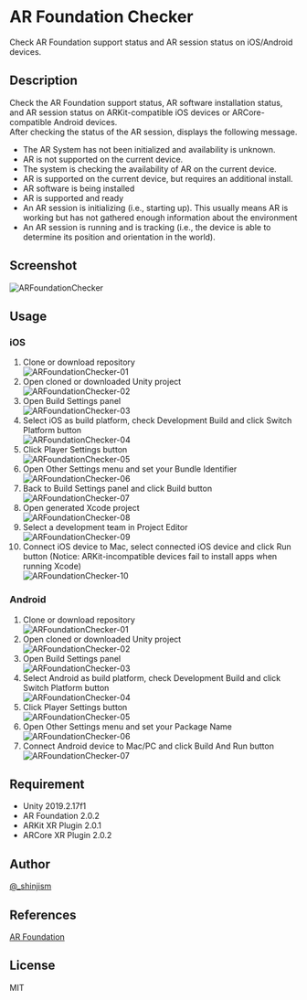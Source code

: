 # AR Foundation Checker

Check AR Foundation support status and AR session status on iOS/Android devices.

## Description

Check the AR Foundation support status, AR software installation status, and AR session status on ARKit-compatible iOS devices or ARCore-compatible Android devices.  
After checking the status of the AR session, displays the following message.

- The AR System has not been initialized and availability is unknown.
- AR is not supported on the current device.
- The system is checking the availability of AR on the current device.
- AR is supported on the current device, but requires an additional install.
- AR software is being installed
- AR is supported and ready
- An AR session is initializing (i.e., starting up). This usually means AR is working but has not gathered enough information about the environment
- An AR session is running and is tracking (i.e., the device is able to determine its position and orientation in the world).

## Screenshot

![ARFoundationChecker](https://raw.githubusercontent.com/shinjism/Screenshot/master/ARFoundationChecker.jpg)

## Usage

### iOS

1. Clone or download repository  
![ARFoundationChecker-01](https://raw.githubusercontent.com/shinjism/Screenshot/master/ARFoundationChecker-01.jpg)
2. Open cloned or downloaded Unity project  
![ARFoundationChecker-02](https://raw.githubusercontent.com/shinjism/Screenshot/master/ARFoundationChecker-02.jpg)
3. Open Build Settings panel  
![ARFoundationChecker-03](https://raw.githubusercontent.com/shinjism/Screenshot/master/ARFoundationChecker-03.jpg)
4. Select iOS as build platform, check Development Build and click Switch Platform button  
![ARFoundationChecker-04](https://raw.githubusercontent.com/shinjism/Screenshot/master/ARFoundationChecker-04_iOS.jpg)
5. Click Player Settings button  
![ARFoundationChecker-05](https://raw.githubusercontent.com/shinjism/Screenshot/master/ARFoundationChecker-05_iOS.jpg)
6. Open Other Settings menu and set your Bundle Identifier  
![ARFoundationChecker-06](https://raw.githubusercontent.com/shinjism/Screenshot/master/ARFoundationChecker-06_iOS.jpg)
7. Back to Build Settings panel and click Build button  
![ARFoundationChecker-07](https://raw.githubusercontent.com/shinjism/Screenshot/master/ARFoundationChecker-07_iOS.jpg)
8. Open generated Xcode project  
![ARFoundationChecker-08](https://raw.githubusercontent.com/shinjism/Screenshot/master/ARFoundationChecker-08_iOS.jpg)
9. Select a development team in Project Editor  
![ARFoundationChecker-09](https://raw.githubusercontent.com/shinjism/Screenshot/master/ARFoundationChecker-09_iOS.jpg)
10. Connect iOS device to Mac, select connected iOS device and click Run button (Notice: ARKit-incompatible devices fail to install apps when running Xcode)  
![ARFoundationChecker-10](https://raw.githubusercontent.com/shinjism/Screenshot/master/ARFoundationChecker-10_iOS.jpg)

### Android

1. Clone or download repository  
![ARFoundationChecker-01](https://raw.githubusercontent.com/shinjism/Screenshot/master/ARFoundationChecker-01.jpg)
2. Open cloned or downloaded Unity project  
![ARFoundationChecker-02](https://raw.githubusercontent.com/shinjism/Screenshot/master/ARFoundationChecker-02.jpg)
3. Open Build Settings panel  
![ARFoundationChecker-03](https://raw.githubusercontent.com/shinjism/Screenshot/master/ARFoundationChecker-03.jpg)
4. Select Android as build platform, check Development Build and click Switch Platform button  
![ARFoundationChecker-04](https://raw.githubusercontent.com/shinjism/Screenshot/master/ARFoundationChecker-04_Android.jpg)
5. Click Player Settings button  
![ARFoundationChecker-05](https://raw.githubusercontent.com/shinjism/Screenshot/master/ARFoundationChecker-05_Android.jpg)
6. Open Other Settings menu and set your Package Name  
![ARFoundationChecker-06](https://raw.githubusercontent.com/shinjism/Screenshot/master/ARFoundationChecker-06_Android.jpg)
7. Connect Android device to Mac/PC and click Build And Run button  
![ARFoundationChecker-07](https://raw.githubusercontent.com/shinjism/Screenshot/master/ARFoundationChecker-07_Android.jpg)

## Requirement

- Unity 2019.2.17f1
- AR Foundation 2.0.2
- ARKit XR Plugin 2.0.1
- ARCore XR Plugin 2.0.2

## Author

[@_shinjism](https://twitter.com/_shinjism)

## References

[AR Foundation](https://docs.unity3d.com/Packages/com.unity.xr.arfoundation@2.0/manual/index.html)

## License

MIT
